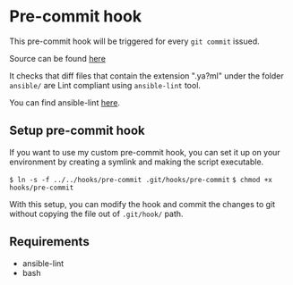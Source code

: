 # Pre-commit hook
This pre-commit hook will be triggered for every `git commit` issued.

Source can be found [here](https://gist.github.com/wookietreiber/8e92f6db1bc632d501a9fa0bafbcb391)

It checks that diff files that contain the extension ".ya?ml" under
the folder `ansible/` are Lint compliant using `ansible-lint` tool.

You can find ansible-lint [here](https://github.com/ansible/ansible-lint).

## Setup pre-commit hook
If you want to use my custom pre-commit hook, you can set it up on
your environment by creating a symlink and making the script executable.

`$ ln -s -f ../../hooks/pre-commit .git/hooks/pre-commit`
`$ chmod +x hooks/pre-commit`

With this setup, you can modify the hook and commit the changes to git
without copying the file out of `.git/hook/` path.

## Requirements
 * ansible-lint
 * bash
